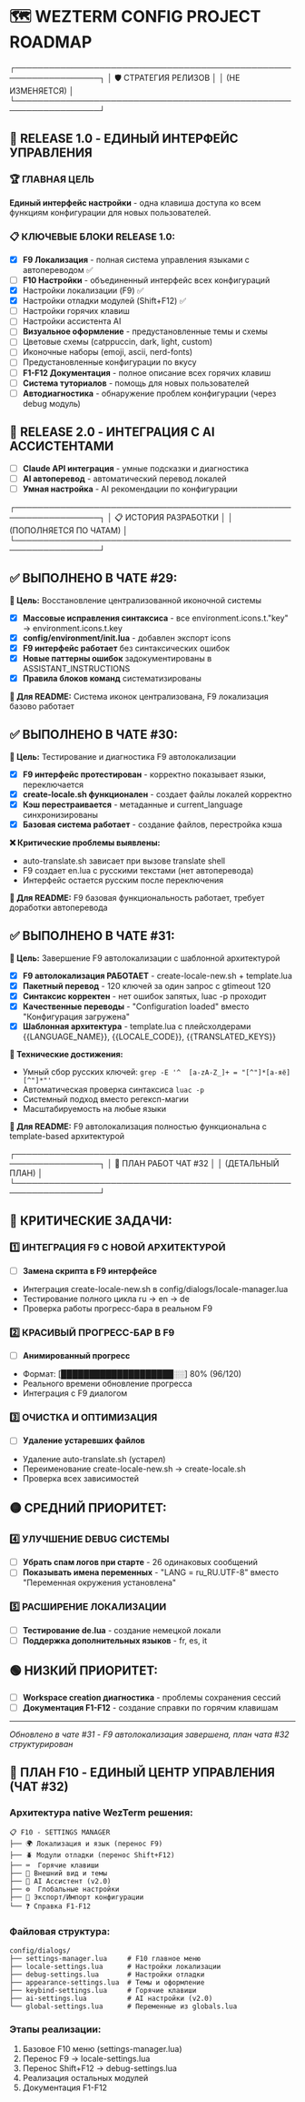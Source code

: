# 🗺️ WEZTERM CONFIG PROJECT ROADMAP

┌─────────────────────────────────────────────────────────────────┐
│                     🛡️ СТРАТЕГИЯ РЕЛИЗОВ                      │
│                        (НЕ ИЗМЕНЯЕТСЯ)                         │
└─────────────────────────────────────────────────────────────────┘

## 🎯 RELEASE 1.0 - ЕДИНЫЙ ИНТЕРФЕЙС УПРАВЛЕНИЯ

### 🏆 ГЛАВНАЯ ЦЕЛЬ
**Единый интерфейс настройки** - одна клавиша доступа ко всем функциям конфигурации для новых пользователей.

### 📋 КЛЮЧЕВЫЕ БЛОКИ RELEASE 1.0:
- [x] **F9 Локализация** - полная система управления языками с автопереводом ✅
- [ ] **F10 Настройки** - объединенный интерфейс всех конфигураций
 - [x] Настройки локализации (F9) ✅
 - [x] Настройки отладки модулей (Shift+F12) ✅
 - [ ] Настройки горячих клавиш
 - [ ] Настройки ассистента AI
- [ ] **Визуальное оформление** - предустановленные темы и схемы
 - [ ] Цветовые схемы (catppuccin, dark, light, custom)
 - [ ] Иконочные наборы (emoji, ascii, nerd-fonts)
 - [ ] Предустановленные конфигурации по вкусу
- [ ] **F1-F12 Документация** - полное описание всех горячих клавиш
- [ ] **Система туториалов** - помощь для новых пользователей
- [ ] **Автодиагностика** - обнаружение проблем конфигурации (через debug модуль)

## 🚀 RELEASE 2.0 - ИНТЕГРАЦИЯ С AI АССИСТЕНТАМИ
- [ ] **Claude API интеграция** - умные подсказки и диагностика
- [ ] **AI автоперевод** - автоматический перевод локалей
- [ ] **Умная настройка** - AI рекомендации по конфигурации

┌─────────────────────────────────────────────────────────────────┐
│                   📋 ИСТОРИЯ РАЗРАБОТКИ                        │
│                  (ПОПОЛНЯЕТСЯ ПО ЧАТАМ)                        │
└─────────────────────────────────────────────────────────────────┘

## ✅ ВЫПОЛНЕНО В ЧАТЕ #29:
**🎯 Цель:** Восстановление централизованной иконочной системы
- [x] **Массовые исправления синтаксиса** - все environment.icons.t."key" → environment.icons.t.key
- [x] **config/environment/init.lua** - добавлен экспорт icons
- [x] **F9 интерфейс работает** без синтаксических ошибок
- [x] **Новые паттерны ошибок** задокументированы в ASSISTANT_INSTRUCTIONS
- [x] **Правила блоков команд** систематизированы

**📖 Для README:** Система иконок централизована, F9 локализация базово работает

## ✅ ВЫПОЛНЕНО В ЧАТЕ #30:
**🎯 Цель:** Тестирование и диагностика F9 автолокализации
- [x] **F9 интерфейс протестирован** - корректно показывает языки, переключается
- [x] **create-locale.sh функционален** - создает файлы локалей корректно
- [x] **Кэш перестраивается** - метаданные и current_language синхронизированы
- [x] **Базовая система работает** - создание файлов, перестройка кэша

**❌ Критические проблемы выявлены:**
- auto-translate.sh зависает при вызове translate shell
- F9 создает en.lua с русскими текстами (нет автоперевода)
- Интерфейс остается русским после переключения

**📖 Для README:** F9 базовая функциональность работает, требует доработки автоперевода

## ✅ ВЫПОЛНЕНО В ЧАТЕ #31:
**🎯 Цель:** Завершение F9 автолокализации с шаблонной архитектурой
- [x] **F9 автолокализация РАБОТАЕТ** - create-locale-new.sh + template.lua
- [x] **Пакетный перевод** - 120 ключей за один запрос с gtimeout 120
- [x] **Синтаксис корректен** - нет ошибок запятых, luac -p проходит
- [x] **Качественные переводы** - "Configuration loaded" вместо "Конфигурация загружена"
- [x] **Шаблонная архитектура** - template.lua с плейсхолдерами {{LANGUAGE_NAME}}, {{LOCALE_CODE}}, {{TRANSLATED_KEYS}}

**🔧 Технические достижения:**
- Умный сбор русских ключей: `grep -E '^  [a-zA-Z_]+ = "[^"]*[а-яё][^"]*"'`
- Автоматическая проверка синтаксиса `luac -p`
- Системный подход вместо регексп-магии
- Масштабируемость на любые языки

**📖 Для README:** F9 автолокализация полностью функциональна с template-based архитектурой

┌─────────────────────────────────────────────────────────────────┐
│                  🎯 ПЛАН РАБОТ ЧАТ #32                         │
│                     (ДЕТАЛЬНЫЙ ПЛАН)                           │
└─────────────────────────────────────────────────────────────────┘

## 🔴 КРИТИЧЕСКИЕ ЗАДАЧИ:

### 1️⃣ ИНТЕГРАЦИЯ F9 С НОВОЙ АРХИТЕКТУРОЙ
- [ ] **Замена скрипта в F9 интерфейсе**
 - Интеграция create-locale-new.sh в config/dialogs/locale-manager.lua
 - Тестирование полного цикла ru → en → de
 - Проверка работы прогресс-бара в реальном F9

### 2️⃣ КРАСИВЫЙ ПРОГРЕСС-БАР В F9
- [ ] **Анимированный прогресс**
 - Формат: [████████████████████░░] 80% (96/120)
 - Реального времени обновление прогресса
 - Интеграция с F9 диалогом

### 3️⃣ ОЧИСТКА И ОПТИМИЗАЦИЯ
- [ ] **Удаление устаревших файлов**
 - Удаление auto-translate.sh (устарел)
 - Переименование create-locale-new.sh → create-locale.sh
 - Проверка всех зависимостей

## 🟡 СРЕДНИЙ ПРИОРИТЕТ:

### 4️⃣ УЛУЧШЕНИЕ DEBUG СИСТЕМЫ
- [ ] **Убрать спам логов при старте** - 26 одинаковых сообщений
- [ ] **Показывать имена переменных** - "LANG = ru_RU.UTF-8" вместо "Переменная окружения установлена"

### 5️⃣ РАСШИРЕНИЕ ЛОКАЛИЗАЦИИ
- [ ] **Тестирование de.lua** - создание немецкой локали
- [ ] **Поддержка дополнительных языков** - fr, es, it

## 🟢 НИЗКИЙ ПРИОРИТЕТ:
- [ ] **Workspace creation диагностика** - проблемы сохранения сессий
- [ ] **Документация F1-F12** - создание справки по горячим клавишам

---
*Обновлено в чате #31 - F9 автолокализация завершена, план чата #32 структурирован*

## 🎯 ПЛАН F10 - ЕДИНЫЙ ЦЕНТР УПРАВЛЕНИЯ (ЧАТ #32)

### Архитектура native WezTerm решения:

    📋 F10 - SETTINGS MANAGER
    ├── 🌍 Локализация и язык (перенос F9)
    ├── 🪲 Модули отладки (перенос Shift+F12)
    ├── ⌨️  Горячие клавиши
    ├── 🎨 Внешний вид и темы
    ├── 🤖 AI Ассистент (v2.0)
    ├── ⚙️  Глобальные настройки
    ├── 💾 Экспорт/Импорт конфигурации
    └── ❓ Справка F1-F12

### Файловая структура:

    config/dialogs/
    ├── settings-manager.lua     # F10 главное меню
    ├── locale-settings.lua      # Настройки локализации
    ├── debug-settings.lua       # Настройки отладки
    ├── appearance-settings.lua  # Темы и оформление
    ├── keybind-settings.lua     # Горячие клавиши
    ├── ai-settings.lua          # AI настройки (v2.0)
    └── global-settings.lua      # Переменные из globals.lua

### Этапы реализации:
1. Базовое F10 меню (settings-manager.lua)
2. Перенос F9 → locale-settings.lua
3. Перенос Shift+F12 → debug-settings.lua
4. Реализация остальных модулей
5. Документация F1-F12
